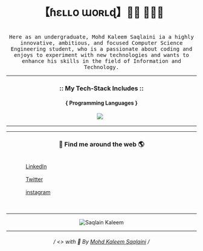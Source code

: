    # <h1 align="center">【﻿ɦɛʟʟօ աօʀʟɖ】👋🏼 👨🏼‍💻<h1>
   
   
<p align="center">
  <samp> 
   Here as an undergraduate, Mohd Kaleem Saqlaini ia a highly innovative, ambitious, and focused Computer Science Engineering student, who is a passionate about coding and enjoys to experiment with new technologies and wants to enhance his skills in the field of Information and Technology.
</samp>

<hr>
<h3 align="center"> :: My Tech-Stack Includes :: </h3>

<h4 align='center'>{ Programming Languages }</h4>
<p align='center'>
  <img src="https://www.freepnglogos.com/uploads/javascript-png/png-javascript-badge-picture-8.png" />&nbsp;&nbsp;
</p>
<hr>

<hr>

<h3 align='center'>🔎 Find me around the web 🌎</h3>
<p><br>&nbsp;&nbsp;&nbsp;&nbsp;&nbsp;&nbsp;&nbsp;&nbsp;&nbsp;&nbsp;&nbsp;&nbsp;
   <a href="https://www.linkedin.com/in/saqlainkaleem/"> LinkedIn </a><br><br>&nbsp;&nbsp;&nbsp;&nbsp;&nbsp;&nbsp;&nbsp;&nbsp;&nbsp;&nbsp;&nbsp;&nbsp;
   <a href="https://twitter.com/saqlainkaleem"> Twitter </a><br><br>&nbsp;&nbsp;&nbsp;&nbsp;&nbsp;&nbsp;&nbsp;&nbsp;&nbsp;&nbsp;&nbsp;&nbsp;
   <a href="https://www.instagram.com/saqlainkaleem/"> instagram </a><br><br>&nbsp;&nbsp;&nbsp;&nbsp;&nbsp;&nbsp;&nbsp;&nbsp;&nbsp;&nbsp;&nbsp;&nbsp;
<p>
<hr>
   <p align="center"> <img src="https://komarev.com/ghpvc/?username=saqlainkaleem&style=plastic&label=PROFILE+VIEWS" alt="Saqlain Kaleem" /> </p>
 <hr>

<h6 align='center'>
  / <> with 🧡 By <a href="http://saqlainkaleem.epizy.com">Mohd Kaleem Saqlaini</a> /
<h6>
